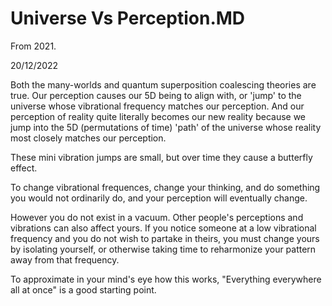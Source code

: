 # Universe Vs Perception.MD

From 2021.

20/12/2022

Both the many-worlds and quantum superposition coalescing theories are true. Our perception causes our 5D being to align with, or 'jump' to the universe whose vibrational frequency matches our perception. And our perception of reality quite literally becomes our new reality because we jump into the 5D (permutations of time) 'path' of the universe whose reality most closely matches our perception.

These mini vibration jumps are small, but over time they cause a butterfly effect. 

To change vibrational frequences, change your thinking, and do something you would not ordinarily do, and your perception will eventually change.

However you do not exist in a vacuum. Other people's perceptions and vibrations can also affect yours. If you notice someone at a low vibrational frequency and you do not wish to partake in theirs, you must change yours by isolating yourself, or otherwise taking time to reharmonize your pattern away from that frequency.

To approximate in your mind's eye how this works, "Everything everywhere all at once" is a good starting point.

